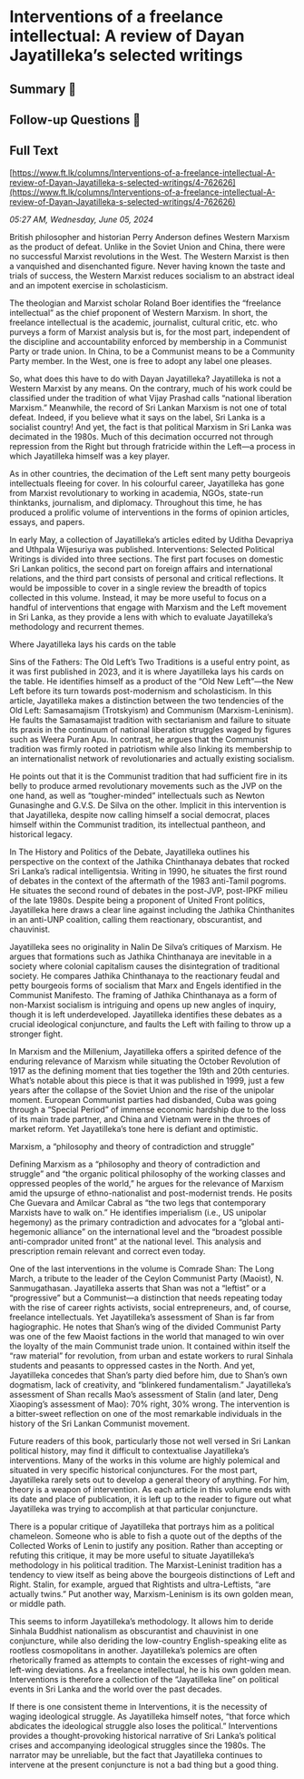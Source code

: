 # Interventions of a freelance intellectual: A review of Dayan Jayatilleka’s selected writings

## Summary 🤖



## Follow-up Questions 🤖



## Full Text

[https://www.ft.lk/columns/Interventions-of-a-freelance-intellectual-A-review-of-Dayan-Jayatilleka-s-selected-writings/4-762626](https://www.ft.lk/columns/Interventions-of-a-freelance-intellectual-A-review-of-Dayan-Jayatilleka-s-selected-writings/4-762626)

*05:27 AM, Wednesday, June 05, 2024*

British philosopher and historian Perry Anderson defines Western Marxism as the product of defeat. Unlike in the Soviet Union and China, there were no successful Marxist revolutions in the West. The Western Marxist is then a vanquished and disenchanted figure. Never having known the taste and trials of success, the Western Marxist reduces socialism to an abstract ideal and an impotent exercise in scholasticism.

The theologian and Marxist scholar Roland Boer identifies the “freelance intellectual” as the chief proponent of Western Marxism. In short, the freelance intellectual is the academic, journalist, cultural critic, etc. who purveys a form of Marxist analysis but is, for the most part, independent of the discipline and accountability enforced by membership in a Communist Party or trade union. In China, to be a Communist means to be a Community Party member. In the West, one is free to adopt any label one pleases.

So, what does this have to do with Dayan Jayatilleka? Jayatilleka is not a Western Marxist by any means. On the contrary, much of his work could be classified under the tradition of what Vijay Prashad calls “national liberation Marxism.” Meanwhile, the record of Sri Lankan Marxism is not one of total defeat. Indeed, if you believe what it says on the label, Sri Lanka is a socialist country! And yet, the fact is that political Marxism in Sri Lanka was decimated in the 1980s. Much of this decimation occurred not through repression from the Right but through fratricide within the Left—a process in which Jayatilleka himself was a key player.

As in other countries, the decimation of the Left sent many petty bourgeois intellectuals fleeing for cover. In his colourful career, Jayatilleka has gone from Marxist revolutionary to working in academia, NGOs, state-run thinktanks, journalism, and diplomacy. Throughout this time, he has produced a prolific volume of interventions in the forms of opinion articles, essays, and papers.

In early May, a collection of Jayatilleka’s articles edited by Uditha Devapriya and Uthpala Wijesuriya was published. Interventions: Selected Political Writings is divided into three sections. The first part focuses on domestic Sri Lankan politics, the second part on foreign affairs and international relations, and the third part consists of personal and critical reflections. It would be impossible to cover in a single review the breadth of topics collected in this volume. Instead, it may be more useful to focus on a handful of interventions that engage with Marxism and the Left movement in Sri Lanka, as they provide a lens with which to evaluate Jayatilleka’s methodology and recurrent themes.

Where Jayatilleka lays his cards on the table

Sins of the Fathers: The Old Left’s Two Traditions is a useful entry point, as it was first published in 2023, and it is where Jayatilleka lays his cards on the table. He identifies himself as a product of the “Old New Left”—the New Left before its turn towards post-modernism and scholasticism. In this article, Jayatilleka makes a distinction between the two tendencies of the Old Left: Samasamajism (Trotskyism) and Communism (Marxism-Leninism). He faults the Samasamajist tradition with sectarianism and failure to situate its praxis in the continuum of national liberation struggles waged by figures such as Weera Puran Apu. In contrast, he argues that the Communist tradition was firmly rooted in patriotism while also linking its membership to an internationalist network of revolutionaries and actually existing socialism.

He points out that it is the Communist tradition that had sufficient fire in its belly to produce armed revolutionary movements such as the JVP on the one hand, as well as “tougher-minded” intellectuals such as Newton Gunasinghe and G.V.S. De Silva on the other. Implicit in this intervention is that Jayatilleka, despite now calling himself a social democrat, places himself within the Communist tradition, its intellectual pantheon, and historical legacy.

In The History and Politics of the Debate, Jayatilleka outlines his perspective on the context of the Jathika Chinthanaya debates that rocked Sri Lanka’s radical intelligentsia. Writing in 1990, he situates the first round of debates in the context of the aftermath of the 1983 anti-Tamil pogroms. He situates the second round of debates in the post-JVP, post-IPKF milieu of the late 1980s. Despite being a proponent of United Front politics, Jayatilleka here draws a clear line against including the Jathika Chinthanites in an anti-UNP coalition, calling them reactionary, obscurantist, and chauvinist.

Jayatilleka sees no originality in Nalin De Silva’s critiques of Marxism. He argues that formations such as Jathika Chinthanaya are inevitable in a society where colonial capitalism causes the disintegration of traditional society. He compares Jathika Chinthanaya to the reactionary feudal and petty bourgeois forms of socialism that Marx and Engels identified in the Communist Manifesto. The framing of Jathika Chinthanaya as a form of non-Marxist socialism is intriguing and opens up new angles of inquiry, though it is left underdeveloped. Jayatilleka identifies these debates as a crucial ideological conjuncture, and faults the Left with failing to throw up a stronger fight.

In Marxism and the Millenium, Jayatilleka offers a spirited defence of the enduring relevance of Marxism while situating the October Revolution of 1917 as the defining moment that ties together the 19th and 20th centuries. What’s notable about this piece is that it was published in 1999, just a few years after the collapse of the Soviet Union and the rise of the unipolar moment. European Communist parties had disbanded, Cuba was going through a “Special Period” of immense economic hardship due to the loss of its main trade partner, and China and Vietnam were in the throes of market reform. Yet Jayatilleka’s tone here is defiant and optimistic.

Marxism, a “philosophy and theory of contradiction and struggle”

Defining Marxism as a “philosophy and theory of contradiction and struggle” and “the organic political philosophy of the working classes and oppressed peoples of the world,” he argues for the relevance of Marxism amid the upsurge of ethno-nationalist and post-modernist trends. He posits Che Guevara and Amilcar Cabral as “the two legs that contemporary Marxists have to walk on.” He identifies imperialism (i.e., US unipolar hegemony) as the primary contradiction and advocates for a “global anti-hegemonic alliance” on the international level and the “broadest possible anti-comprador united front” at the national level. This analysis and prescription remain relevant and correct even today.

One of the last interventions in the volume is Comrade Shan: The Long March, a tribute to the leader of the Ceylon Communist Party (Maoist), N. Sanmugathasan. Jayatilleka asserts that Shan was not a “leftist” or a “progressive” but a Communist—a distinction that needs repeating today with the rise of career rights activists, social entrepreneurs, and, of course, freelance intellectuals. Yet Jayatilleka’s assessment of Shan is far from hagiographic. He notes that Shan’s wing of the divided Communist Party was one of the few Maoist factions in the world that managed to win over the loyalty of the main Communist trade union. It contained within itself the “raw material” for revolution, from urban and estate workers to rural Sinhala students and peasants to oppressed castes in the North. And yet, Jayatilleka concedes that Shan’s party died before him, due to Shan’s own dogmatism, lack of creativity, and “blinkered fundamentalism.” Jayatilleka’s assessment of Shan recalls Mao’s assessment of Stalin (and later, Deng Xiaoping’s assessment of Mao): 70% right, 30% wrong. The intervention is a bitter-sweet reflection on one of the most remarkable individuals in the history of the Sri Lankan Communist movement.

Future readers of this book, particularly those not well versed in Sri Lankan political history, may find it difficult to contextualise Jayatilleka’s interventions. Many of the works in this volume are highly polemical and situated in very specific historical conjunctures. For the most part, Jayatilleka rarely sets out to develop a general theory of anything. For him, theory is a weapon of intervention. As each article in this volume ends with its date and place of publication, it is left up to the reader to figure out what Jayatilleka was trying to accomplish at that particular conjuncture.

There is a popular critique of Jayatilleka that portrays him as a political chameleon. Someone who is able to fish a quote out of the depths of the Collected Works of Lenin to justify any position. Rather than accepting or refuting this critique, it may be more useful to situate Jayatilleka’s methodology in his political tradition. The Marxist-Leninist tradition has a tendency to view itself as being above the bourgeois distinctions of Left and Right. Stalin, for example, argued that Rightists and ultra-Leftists, “are actually twins.” Put another way, Marxism-Leninism is its own golden mean, or middle path.

This seems to inform Jayatilleka’s methodology. It allows him to deride Sinhala Buddhist nationalism as obscurantist and chauvinist in one conjuncture, while also deriding the low-country English-speaking elite as rootless cosmopolitans in another. Jayatilleka’s polemics are often rhetorically framed as attempts to contain the excesses of right-wing and left-wing deviations. As a freelance intellectual, he is his own golden mean. Interventions is therefore a collection of the “Jayatilleka line” on political events in Sri Lanka and the world over the past decades.

If there is one consistent theme in Interventions, it is the necessity of waging ideological struggle. As Jayatilleka himself notes, “that force which abdicates the ideological struggle also loses the political.” Interventions provides a thought-provoking historical narrative of Sri Lanka’s political crises and accompanying ideological struggles since the 1980s. The narrator may be unreliable, but the fact that Jayatilleka continues to intervene at the present conjuncture is not a bad thing but a good thing.


